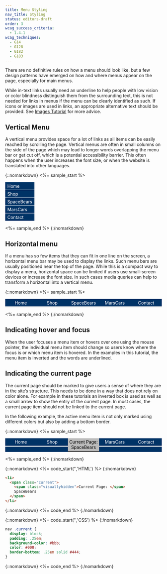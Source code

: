 ```yaml
---
title: Menu Styling
nav_title: Styling
status: editors-draft
order: 3
wcag_success_criteria:
  - 1.4.1
wcag_techniques:
  - G14
  - G128
  - G182
  - G183
---
```


There are no definitive rules on how a menu should look like, but a few design patterns have emerged on how and where menus appear on the page, especially for main menus.

While in-text links usually need an underline to help people with low vision or color blindness distinguish them from the surrounding text, this is not needed for links in menus if the menu can be clearly identified as such. If icons or images are used in links, an appropriate alternative text should be provided. See [Images Tutorial](/images/functional.html) for more advice.

## Vertical Menu

A vertical menu provides space for a lot of links as all items can be easily reached by scrolling the page. Vertical menus are often in small columns on the side of the page which may lead to longer words overlapping the menu bar or get cut off, which is a potential accessibility barrier. This often happens when the user increases the font size, or when the website is translated into other languages.

{::nomarkdown}
<%= sample_start %>

<nav role="navigation" aria-label="Main Navigation" aria-presentation="true" id="verticalnav">
    <ul>
        <li><a href="#samplenav">Home</a></li>
        <li><a href="#samplenav">Shop</a></li>
        <li><a href="#samplenav">SpaceBears</a></li>
        <li><a href="#samplenav">MarsCars</a></li>
        <li><a href="#samplenav">Contact</a></li>
    </ul>
</nav>

<style>
  #verticalnav {
      display:table;
  }
  #verticalnav ul {
      margin: 0;
      padding: 0;
      background-color: #036;
      color: #fff;
  }
  #verticalnav li {
      display:table-row;
      width: 20%;
      text-align: left;
  }
  #verticalnav a {
      display: block;
      padding: .25em .5em;
      color: #fff;
      border-bottom: 1px solid;
      text-decoration: none;
  }
  #verticalnav a:hover,
  #verticalnav a:focus {
    color: #036;
    background-color: #fff;
    text-decoration: underline;
  }
</style>

<%= sample_end %>
{:/nomarkdown}

## Horizontal menu

If a menu has so few items that they can fit in one line on the screen, a horizontal menu bar may be used to display the links. Such menu bars are usually positioned near the top of the page. While this is a compact way to display a menu, horizontal space can be limited if users use small-screen devices or increase the font size. In such cases media queries can help to transform a horizontal into a vertical menu.

{::nomarkdown}
<%= sample_start %>

<nav role="navigation" aria-label="Main Navigation" aria-presentation="true" id="samplenav">
    <ul>
        <li><a href="#samplenav">Home</a></li>
        <li><a href="#samplenav">Shop</a></li>
        <li><a href="#samplenav">SpaceBears</a></li>
        <li><a href="#samplenav">MarsCars</a></li>
        <li><a href="#samplenav">Contact</a></li>
    </ul>
</nav>

<style>
  #samplenav {
      display:table;
      width:100%;
  }
  #samplenav ul {
      margin: 0;
      padding: 0;
      display: table-row;
      background-color: #036;
      color: #fff;
  }
  #samplenav li {
      display:table-cell;
      width: 20%;
      text-align: center;
  }
  #samplenav a {
      display: block;
      padding: .25em;
      border-bottom: .25em solid #E8E8E8;
      color: #fff;
      text-decoration: none;
  }
  #samplenav a:hover,
  #samplenav a:focus {
    color: #036;
    background-color: #fff;
    text-decoration: underline;
  }
</style>

<%= sample_end %>
{:/nomarkdown}

## Indicating hover and focus

When the user focuses a menu item or hovers over one using the mouse pointer, the individual menu item should change so users know where the focus is or which menu item is hovered. In the examples in this tutorial, the menu item is inverted and the words are underlined.

## Indicating the current page

The current page should be marked to give users a sense of where they are in the site’s structure. This needs to be done in a way that does not rely on color alone. For example in these tutorials an inverted box is used as well as a small arrow to show the entry of the current page. In most cases, the current page item should not be linked to the current page.

In the following example, the active menu item is not only marked using different colors but also by adding a bottom border.

{::nomarkdown}
<%= sample_start %>

<nav role="navigation" aria-label="Main Navigation" aria-presentation="true" id="currentnav">
    <ul>
        <li><a href="#currentnav">Home</a></li>
        <li><a href="#currentnav">Shop</a></li>
        <li><span class="current"><span class="visuallyhidden">Current Page: </span>SpaceBears</span></li>
        <li><a href="#currentnav">MarsCars</a></li>
        <li><a href="#currentnav">Contact</a></li>
    </ul>
</nav>

<style>
  #currentnav {
      display:table;
      width:100%;
  }
  #currentnav ul {
      margin: 0;
      padding: 0;
      display: table-row;
      background-color: #036;
      color: #fff;
  }
  #currentnav li {
      display:table-cell;
      width: 20%;
      text-align: center;
  }
  #currentnav a,
  #currentnav .current {
      display: block;
      padding: .25em;
      border-bottom: .25em solid #E8E8E8;
  }
  #currentnav a {
      color: #fff;
      text-decoration: none;
  }
  #currentnav .current {
      background-color: #bbb;
      color: #000;
      border-color: #444;
  }
  #currentnav a:hover,
  #currentnav a:focus {
    color: #036;
    background-color: #fff;
    text-decoration: underline;
  }
</style>

<%= sample_end %>
{:/nomarkdown}

{::nomarkdown}
<%= code_start('','HTML') %>
{:/nomarkdown}

~~~ html
<li>
  <span class="current">
    <span class="visuallyhidden">Current Page: </span>
    SpaceBears
  </span>
</li>
~~~

{::nomarkdown}
<%= code_end %>
{:/nomarkdown}

{::nomarkdown}
<%= code_start('','CSS') %>
{:/nomarkdown}

~~~ css
nav .current {
  display: block;
  padding: .25em;
  background-color: #bbb;
  color: #000;
  border-bottom: .25em solid #444;
}
~~~

{::nomarkdown}
<%= code_end %>
{:/nomarkdown}
